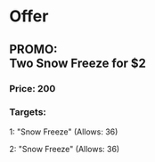 # Offer

## PROMO:<br>Two Snow Freeze for $2

### Price: 200

### Targets:
1: &quot;Snow Freeze&quot; (Allows: 36)

2: &quot;Snow Freeze&quot; (Allows: 36)
